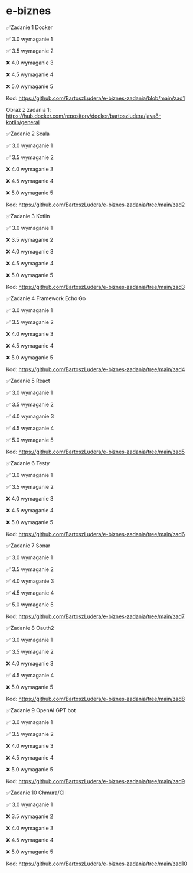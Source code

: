 # e-biznes

✅Zadanie 1 Docker

✅ 3.0 wymaganie 1

✅ 3.5 wymaganie 2 

❌ 4.0 wymaganie 3 

❌ 4.5 wymaganie 4 

❌ 5.0 wymaganie 5 

Kod: https://github.com/BartoszLudera/e-biznes-zadania/blob/main/zad1

Obraz z zadania 1: https://hub.docker.com/repository/docker/bartoszludera/java8-kotlin/general

✅Zadanie 2 Scala

✅ 3.0 wymaganie 1 

✅ 3.5 wymaganie 2 

❌ 4.0 wymaganie 3 

❌ 4.5 wymaganie 4

❌ 5.0 wymaganie 5 

Kod: https://github.com/BartoszLudera/e-biznes-zadania/tree/main/zad2

✅Zadanie 3 Kotlin

✅ 3.0 wymaganie 1 

❌ 3.5 wymaganie 2

❌ 4.0 wymaganie 3 

❌ 4.5 wymaganie 4 

❌ 5.0 wymaganie 5

Kod: https://github.com/BartoszLudera/e-biznes-zadania/tree/main/zad3

✅Zadanie 4 Framework Echo Go

✅ 3.0 wymaganie 1 

✅ 3.5 wymaganie 2 

❌ 4.0 wymaganie 3 

❌ 4.5 wymaganie 4 

❌ 5.0 wymaganie 5 

Kod: https://github.com/BartoszLudera/e-biznes-zadania/tree/main/zad4

✅Zadanie 5 React

✅ 3.0 wymaganie 1 

✅ 3.5 wymaganie 2 

✅ 4.0 wymaganie 3 

✅ 4.5 wymaganie 4

✅ 5.0 wymaganie 5 

Kod: https://github.com/BartoszLudera/e-biznes-zadania/tree/main/zad5

✅Zadanie 6 Testy

✅ 3.0 wymaganie 1 

✅ 3.5 wymaganie 2 

❌ 4.0 wymaganie 3

❌ 4.5 wymaganie 4

❌ 5.0 wymaganie 5

Kod: https://github.com/BartoszLudera/e-biznes-zadania/tree/main/zad6

✅Zadanie 7 Sonar

✅ 3.0 wymaganie 1 

✅ 3.5 wymaganie 2

✅ 4.0 wymaganie 3

✅ 4.5 wymaganie 4

✅ 5.0 wymaganie 5

Kod: https://github.com/BartoszLudera/e-biznes-zadania/tree/main/zad7

✅Zadanie 8 Oauth2

✅ 3.0 wymaganie 1 

✅ 3.5 wymaganie 2 

❌ 4.0 wymaganie 3

✅ 4.5 wymaganie 4

❌ 5.0 wymaganie 5

Kod: https://github.com/BartoszLudera/e-biznes-zadania/tree/main/zad8

✅Zadanie 9 OpenAI GPT bot

✅ 3.0 wymaganie 1 

✅ 3.5 wymaganie 2 

❌ 4.0 wymaganie 3

❌ 4.5 wymaganie 4

❌ 5.0 wymaganie 5

Kod: https://github.com/BartoszLudera/e-biznes-zadania/tree/main/zad9

✅Zadanie 10 Chmura/CI

✅ 3.0 wymaganie 1 

❌ 3.5 wymaganie 2 

❌ 4.0 wymaganie 3

❌ 4.5 wymaganie 4

❌ 5.0 wymaganie 5

Kod: https://github.com/BartoszLudera/e-biznes-zadania/tree/main/zad10

